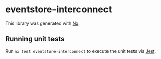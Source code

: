 # eventstore-interconnect

This library was generated with [Nx](https://nx.dev).


## Running unit tests

Run `nx test eventstore-interconnect` to execute the unit tests via [Jest](https://jestjs.io).


